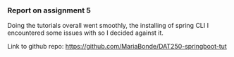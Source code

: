 ### Report on assignment 5
Doing the tutorials overall went smoothly, the installing of spring CLI I encountered some issues with 
so I decided against it. 

Link to github repo:
https://github.com/MariaBonde/DAT250-springboot-tut
